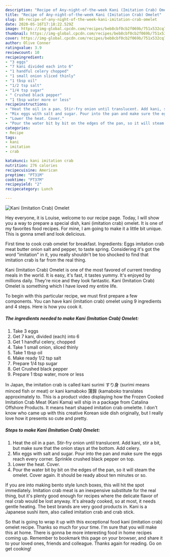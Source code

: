 ```yaml
---
description: "Recipe of Any-night-of-the-week Kani (Imitation Crab) Omelet"
title: "Recipe of Any-night-of-the-week Kani (Imitation Crab) Omelet"
slug: 80-recipe-of-any-night-of-the-week-kani-imitation-crab-omelet
date: 2020-05-16T17:18:22.529Z
image: https://img-global.cpcdn.com/recipes/beb8cbf0cb2f069b/751x532cq70/kani-imitation-crab-omelet-recipe-main-photo.jpg
thumbnail: https://img-global.cpcdn.com/recipes/beb8cbf0cb2f069b/751x532cq70/kani-imitation-crab-omelet-recipe-main-photo.jpg
cover: https://img-global.cpcdn.com/recipes/beb8cbf0cb2f069b/751x532cq70/kani-imitation-crab-omelet-recipe-main-photo.jpg
author: Olive Conner
ratingvalue: 3.9
reviewcount: 10
recipeingredient:
- "3 eggs"
- "7 kani divided each into 6"
- "1 handful celery chopped"
- "1 small onion sliced thinly"
- "1 tbsp oil"
- "1/2 tsp salt"
- "1/4 tsp sugar"
- " Crushed black pepper"
- "1 tbsp water more or less"
recipeinstructions:
- "Heat the oil in a pan. Stir-fry onion until translucent. Add kani, stir a bit, but make sure that the onion stays at the bottom. Add celery."
- "Mix eggs with salt and sugar. Pour into the pan and make sure the eggs reach every corner. Sprinkle crushed black pepper on top."
- "Lower the heat. Cover."
- "Pour the water bit by bit on the edges of the pan, so it will steam the omelet. Cover again. It should be ready about ten minutes or so."
categories:
- Recipe
tags:
- kani
- imitation
- crab

katakunci: kani imitation crab 
nutrition: 276 calories
recipecuisine: American
preptime: "PT31M"
cooktime: "PT37M"
recipeyield: "2"
recipecategory: Lunch

---
```



![Kani (Imitation Crab) Omelet](https://img-global.cpcdn.com/recipes/beb8cbf0cb2f069b/751x532cq70/kani-imitation-crab-omelet-recipe-main-photo.jpg)

Hey everyone, it is Louise, welcome to our recipe page. Today, I will show you a way to prepare a special dish, kani (imitation crab) omelet. It is one of my favorites food recipes. For mine, I am going to make it a little bit unique. This is gonna smell and look delicious.

First time to cook crab omelet for breakfast. Ingredients: Eggs imitation crab meat butter onion salt and pepper, to taste spring. Considering it&#39;s got the word &#34;imitation&#34; in it, you really shouldn&#39;t be too shocked to find that imitation crab is far from the real thing.

Kani (Imitation Crab) Omelet is one of the most favored of current trending meals in the world. It is easy, it's fast, it tastes yummy. It's enjoyed by millions daily. They're nice and they look fantastic. Kani (Imitation Crab) Omelet is something which I have loved my entire life.


To begin with this particular recipe, we must first prepare a few components. You can have kani (imitation crab) omelet using 9 ingredients and 4 steps. Here is how you cook it.

<!--inarticleads1-->

##### The ingredients needed to make Kani (Imitation Crab) Omelet:

1. Take 3 eggs
1. Get 7 kani, divided (each) into 6
1. Get 1 handful celery, chopped
1. Take 1 small onion, sliced thinly
1. Take 1 tbsp oil
1. Make ready 1/2 tsp salt
1. Prepare 1/4 tsp sugar
1. Get  Crushed black pepper
1. Prepare 1 tbsp water, more or less


In Japan, the imitation crab is called kani surimi すり身 (surimi means minced fish or meat) or kani kamaboko 蒲鉾 (kamaboko translates approximately to. This is a product video displaying how the Frozen Cooked Imitation Crab Meat (Kani Kama) will ship in a package from Catalina Offshore Products. It means heart shaped imitation crab omelette. I don&#39;t know who came up with this creative Korean side dish originally, but I really love how it presents so cute and pretty. 

<!--inarticleads2-->

##### Steps to make Kani (Imitation Crab) Omelet:

1. Heat the oil in a pan. Stir-fry onion until translucent. Add kani, stir a bit, but make sure that the onion stays at the bottom. Add celery.
1. Mix eggs with salt and sugar. Pour into the pan and make sure the eggs reach every corner. Sprinkle crushed black pepper on top.
1. Lower the heat. Cover.
1. Pour the water bit by bit on the edges of the pan, so it will steam the omelet. Cover again. It should be ready about ten minutes or so.


If you are into making bento style lunch boxes, this will hit the spot immediately. Imitation crab meat is an inexpensive substitute for the real thing, but it&#39;s plenty good enough for recipes where the delicate flavor of real crab would be lost anyway. It&#39;s already cooked, so at most, it needs gentle heating. The best brands are very good products in. Kani is a Japanese sushi item, also called imitation crab and crab stick. 

So that is going to wrap it up with this exceptional food kani (imitation crab) omelet recipe. Thanks so much for your time. I'm sure that you will make this at home. There is gonna be more interesting food in home recipes coming up. Remember to bookmark this page on your browser, and share it to your loved ones, friends and colleague. Thanks again for reading. Go on get cooking!
